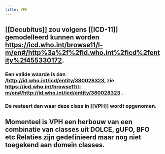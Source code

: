```yaml
---
title: VPH
---
```


## [[Decubitus]] zou volgens [[ICD-11]] gemodelleerd kunnen worden https://icd.who.int/browse11/l-m/en#/http%3a%2f%2fid.who.int%2ficd%2fentity%2f455330172.
### Een valide waarde is dan /http://id.who.int/icd/entity/380028323, zie https://icd.who.int/browse11/l-m/en#/http://id.who.int/icd/entity/380028323 .
### De resteert dan waar deze class in [[VPH]] wordt opgenomen.
## Momenteel is VPH een herbouw van een combinatie van classes uit DOLCE, gUFO, BFO etc Relaties zijn gedefinieerd maar nog niet toegekend aan domein classes.
